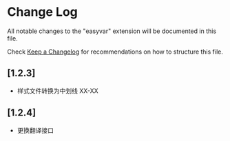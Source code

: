 # Change Log

All notable changes to the "easyvar" extension will be documented in this file.

Check [Keep a Changelog](http://keepachangelog.com/) for recommendations on how to structure this file.

## [1.2.3]

- 样式文件转换为中划线 XX-XX

## [1.2.4]

- 更换翻译接口

